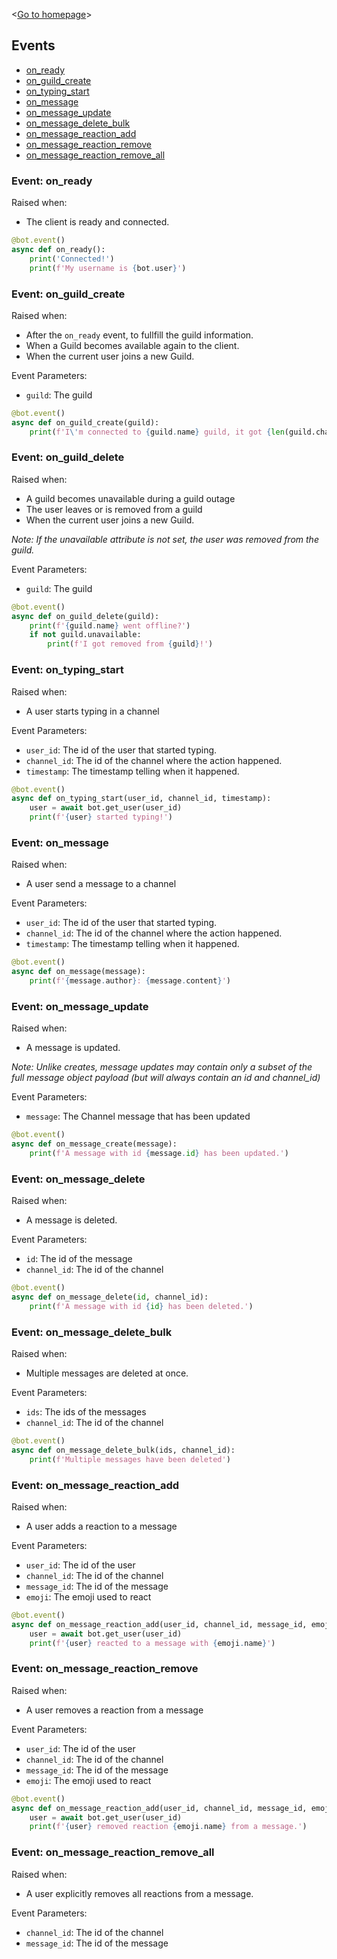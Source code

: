 <[Go to homepage](https://ryozuki.github.io/discord.aio/docs)>

## Events
- [on_ready](#event-on_ready)
- [on_guild_create](#event-on_guild_create)
- [on_typing_start](#event-on_typing_start)
- [on_message](#event-on_message)
- [on_message_update](#event-on_message_update)
- [on_message_delete_bulk](#event-on_message_delete_bulk)
- [on_message_reaction_add](#event-on_message_reaction_add)
- [on_message_reaction_remove](#event-on_message_reaction_remove)
- [on_message_reaction_remove_all](#event-on_message_reaction_remove_all)

### Event: on_ready
Raised when:
- The client is ready and connected.

```python
@bot.event()
async def on_ready():
    print('Connected!')
    print(f'My username is {bot.user}')
```

### Event: on_guild_create
Raised when:
- After the `on_ready` event, to fullfill the guild information.
- When a Guild becomes available again to the client.
- When the current user joins a new Guild.

Event Parameters:
- `guild`: The guild

```python
@bot.event()
async def on_guild_create(guild):
    print(f'I\'m connected to {guild.name} guild, it got {len(guild.channels)} channels.')
```

### Event: on_guild_delete
Raised when:
- A guild becomes unavailable during a guild outage
- The user leaves or is removed from a guild
- When the current user joins a new Guild.

*Note: If the unavailable attribute is not set, the user was removed from the guild.*

Event Parameters:
- `guild`: The guild

```python
@bot.event()
async def on_guild_delete(guild):
    print(f'{guild.name} went offline?')
    if not guild.unavailable:
        print(f'I got removed from {guild}!')
```

### Event: on_typing_start
Raised when:
- A user starts typing in a channel

Event Parameters:
- `user_id`: The id of the user that started typing.
- `channel_id`: The id of the channel where the action happened.
- `timestamp`: The timestamp telling when it happened.

```python
@bot.event()
async def on_typing_start(user_id, channel_id, timestamp):
    user = await bot.get_user(user_id)
    print(f'{user} started typing!')
```

### Event: on_message
Raised when:
- A user send a message to a channel

Event Parameters:
- `user_id`: The id of the user that started typing.
- `channel_id`: The id of the channel where the action happened.
- `timestamp`: The timestamp telling when it happened.

```python
@bot.event()
async def on_message(message):
    print(f'{message.author}: {message.content}')
```

### Event: on_message_update
Raised when:
- A message is updated.

*Note: Unlike creates, message updates may contain only a subset of the full message object payload (but will always contain an id and channel_id)*

Event Parameters:
- `message`: The Channel message that has been updated

```python
@bot.event()
async def on_message_create(message):
    print(f'A message with id {message.id} has been updated.')
```

### Event: on_message_delete
Raised when:
- A message is deleted.

Event Parameters:
- `id`: The id of the message
- `channel_id`: The id of the channel

```python
@bot.event()
async def on_message_delete(id, channel_id):
    print(f'A message with id {id} has been deleted.')
```

### Event: on_message_delete_bulk
Raised when:
- Multiple messages are deleted at once.

Event Parameters:
- `ids`: The ids of the messages
- `channel_id`: The id of the channel

```python
@bot.event()
async def on_message_delete_bulk(ids, channel_id):
    print(f'Multiple messages have been deleted')
```

### Event: on_message_reaction_add
Raised when:
- A user adds a reaction to a message

Event Parameters:
- `user_id`: The id of the user
- `channel_id`: The id of the channel
- `message_id`: The id of the message
- `emoji`: The emoji used to react

```python
@bot.event()
async def on_message_reaction_add(user_id, channel_id, message_id, emoji):
    user = await bot.get_user(user_id)
    print(f'{user} reacted to a message with {emoji.name}')
```

### Event: on_message_reaction_remove
Raised when:
- A user removes a reaction from a message

Event Parameters:
- `user_id`: The id of the user
- `channel_id`: The id of the channel
- `message_id`: The id of the message
- `emoji`: The emoji used to react

```python
@bot.event()
async def on_message_reaction_add(user_id, channel_id, message_id, emoji):
    user = await bot.get_user(user_id)
    print(f'{user} removed reaction {emoji.name} from a message.')
```

### Event: on_message_reaction_remove_all
Raised when:
- A user explicitly removes all reactions from a message.

Event Parameters:
- `channel_id`: The id of the channel
- `message_id`: The id of the message